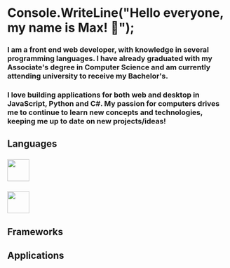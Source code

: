 # Console.WriteLine("Hello everyone, my name is Max! 🤙");

### I am a front end web developer, with knowledge in several programming languages. I have already graduated with my Associate's degree in Computer Science and am currently attending university to receive my Bachelor's.

### I love building applications for both web and desktop in JavaScript, Python and C#. My passion for computers drives me to continue to learn new concepts and technologies, keeping me up to date on new projects/ideas!

## Languages 

### <img src="https://github.com/batchelormaxdb/batchelormaxdb/assets/6302687/9d03d319-2fd1-4298-be5d-d8a6ec4c1c68" width="50" height="50">

### <img src="https://github.com/batchelormaxdb/batchelormaxdb/assets/6302687/a90aca63-3061-446d-8b62-bcd1205a45c2" width="50" height="50">

## Frameworks



## Applications



<!--
**batchelormaxdb/batchelormaxdb** is a ✨ _special_ ✨ repository because its `README.md` (this file) appears on your GitHub profile.

Here are some ideas to get you started:

- 🔭 I’m currently working on ...
- 🌱 I’m currently learning ...
- 👯 I’m looking to collaborate on ...
- 🤔 I’m looking for help with ...
- 💬 Ask me about ...
- 📫 How to reach me: ...
- 😄 Pronouns: ...
- ⚡ Fun fact: ...
-->
